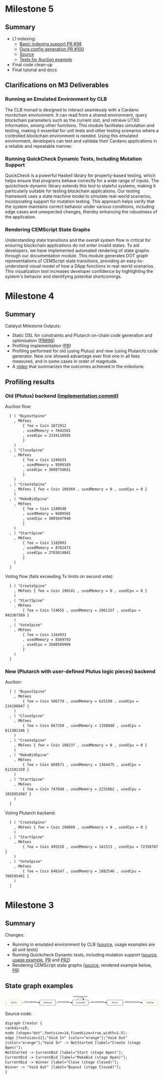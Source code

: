 # Milestone 5

## Summary

* L1 indexing:
  * [Basic indexing support PR #98](https://github.com/mlabs-haskell/cem-script/pull/98)
  * [Oura config generation PR #100](https://github.com/mlabs-haskell/cem-script/pull/100)
  * [Source](https://github.com/mlabs-haskell/cem-script/blob/master/src/Cardano/CEM/Indexing.hs)
  * [Tests for Auction example](https://github.com/mlabs-haskell/cem-script/blob/master/test/OuraFilter/Auction.hs)
* Final code clean-up
* Final tutorial and docs

## Clarifications on M3 Deliverables

### Running an Emulated Environment by CLB

The CLB monad is designed to interact seamlessly with a Cardano mockchain environment. It can read from a shared environment, query blockchain parameters such as the current slot, and retrieve UTXO information, among other functions. This module facilitates simulation and testing, making it essential for unit tests and other testing scenarios where a controlled blockchain environment is needed. Using this emulated environment, developers can test and validate their Cardano applications in a reliable and repeatable manner.

### Running QuickCheck Dynamic Tests, Including Mutation Support

QuickCheck is a powerful Haskell library for property-based testing, which helps ensure that programs behave correctly for a wide range of inputs. The quickcheck-dynamic library extends this tool to stateful systems, making it particularly suitable for testing blockchain applications. Our testing framework uses a state machine model to simulate real-world scenarios, incorporating support for mutation testing. This approach helps verify that the system maintains correct behavior under various conditions, including edge cases and unexpected changes, thereby enhancing the robustness of the application.

### Rendering CEMScript State Graphs

Understanding state transitions and the overall system flow is critical for ensuring blockchain applications do not enter invalid states. To aid developers, we have implemented automated rendering of state graphs through our documentation module. This module generates DOT graph representations of CEMScript state transitions, providing an easy-to-understand visual model of how a DApp functions in real-world scenarios. This visualization tool increases developer confidence by highlighting the system's behavior and identifying potential shortcomings.

# Milestone 4

## Summary

Catalyst Milestone Outputs:

* Static DSL for constraints and Plutarch on-chain code generation and optimisation ([PR#96](https://github.com/mlabs-haskell/cem-script/pull/96))
* Profiling implementation ([PR](https://github.com/mlabs-haskell/cem-script/pull/95))
* Profiling performed for old (using Plutus) and new (using Plutarch) code generator.
  New one showed advantage over first one in all fees measured, and in some cases in order of magntude.
* A [video](https://www.youtube.com/watch?v=wveLyvuKjeI) that summarizes the outcomes achieved in the milestone.

## Profiling results

### Old (Plutus) backend ([implementation commit](https://github.com/mlabs-haskell/cem-script/tree/7e39ee5cbb8b512f873de05af3573bda1355d0aa))

Auction flow:

```
  [ ( "BuyoutSpine"
    , MkFees
        { fee = Coin 1072912
        , usedMemory = 7642581
        , usedCpu = 2334110505
        }
    )
  , ( "CloseSpine"
    , MkFees
        { fee = Coin 1240433
        , usedMemory = 9509189
        , usedCpu = 3008756651
        }
    )
  , ( "CreateSpine"
    , MkFees { fee = Coin 198369 , usedMemory = 0 , usedCpu = 0 }
    )
  , ( "MakeBidSpine"
    , MkFees
        { fee = Coin 1240548
        , usedMemory = 9489565
        , usedCpu = 3001647940
        }
    )
  , ( "StartSpine"
    , MkFees
        { fee = Coin 1182093
        , usedMemory = 8782473
        , usedCpu = 2783614841
        }
    )
  ]
```

Voting flow (fails exceeding Tx limits on second vote):

```
  [ ( "CreateSpine"
    , MkFees { fee = Coin 190141 , usedMemory = 0 , usedCpu = 0 }
    )
  , ( "StartSpine"
    , MkFees
        { fee = Coin 724655 , usedMemory = 2961157 , usedCpu = 943387589 }
    )
  , ( "VoteSpine"
    , MkFees
        { fee = Coin 1164933
        , usedMemory = 8369793
        , usedCpu = 2680589904
        }
    )
  ]
```

### New (Plutarch with user-defined Plutus logic pieces) backend

Auction:

```
  [ ( "BuyoutSpine"
    , MkFees
        { fee = Coin 586779 , usedMemory = 625199 , usedCpu = 234106047 }
    )
  , ( "CloseSpine"
    , MkFees
        { fee = Coin 667350 , usedMemory = 1358848 , usedCpu = 611301346 }
    )
  , ( "CreateSpine"
    , MkFees { fee = Coin 198237 , usedMemory = 0 , usedCpu = 0 }
    )
  , ( "MakeBidSpine"
    , MkFees
        { fee = Coin 669571 , usedMemory = 1364475 , usedCpu = 613191159 }
    )
  , ( "StartSpine"
    , MkFees
        { fee = Coin 747648 , usedMemory = 2231662 , usedCpu = 1028952087 }
    )
  ]
```

Voting Plutarch backend:

```
  [ ( "CreateSpine"
    , MkFees { fee = Coin 190009 , usedMemory = 0 , usedCpu = 0 }
    )
  , ( "StartSpine"
    , MkFees
        { fee = Coin 495528 , usedMemory = 181513 , usedCpu = 72358787 }
    )
  , ( "VoteSpine"
    , MkFees
        { fee = Coin 646247 , usedMemory = 1882546 , usedCpu = 760595491 }
    )
  ]
```

# Milestone 3

## Summary

Changes:

* Running in emulated environment by CLB
  ([source](https://github.com/mlabs-haskell/cem-script/blob/master/src/Cardano/CEM/Monads/CLB.hs), usage examples are all unit tests)
* Running Quickcheck Dynamic tests, including mutation support
  ([source](https://github.com/mlabs-haskell/cem-script/blob/master/src/Cardano/CEM/Testing/StateMachine.hs),
  [usage example](https://github.com/mlabs-haskell/cem-script/blob/master/test/Dynamic.hs),
  [PR](https://github.com/mlabs-haskell/cem-script/pull/75) and [PR2](https://github.com/mlabs-haskell/cem-script/pull/89))
* Rendering CEMScript state graphs
  ([source](https://github.com/mlabs-haskell/cem-script/blob/master/src/Cardano/CEM/Documentation.hs), rendered example below,
  [PR](https://github.com/mlabs-haskell/cem-script/pull/33))

## State graph examples

![](./auction-state-graph.svg)


Source code:

```
digraph Creator {
rankdir=LR;
node [shape="dot",fontsize=14,fixedsize=true,width=1.5];
edge [fontsize=11];"Void In" [color="orange"];"Void Out" [color="orange"];"Void In" -> NotStarted [label="Create (stage Open)"];
NotStarted -> CurrentBid [label="Start (stage Open)"];
CurrentBid -> CurrentBid [label="MakeBid (stage Open)"];
CurrentBid -> Winner [label="Close (stage Closed)"];
Winner -> "Void Out" [label="Buyout (stage Closed)"];
}
```
